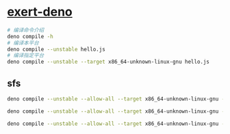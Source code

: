 # [exert-deno](https://github.com/chaosannals/exert-deno)

```bash
# 编译命令介绍
deno compile -h
# 编译本平台
deno compile --unstable hello.js
# 编译指定平台
deno compile --unstable --target x86_64-unknown-linux-gnu hello.js
```

## sfs

```bash
deno compile --unstable --allow-all --target x86_64-unknown-linux-gnu --output dist/sfs sfs.js

deno compile --unstable --allow-all --target x86_64-unknown-linux-gnu --output dist/rmlog rmlog.js

deno compile --unstable --allow-all --target x86_64-unknown-linux-gnu --output dist/cmdarg cmdarg.js
```
